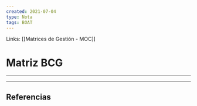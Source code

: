 ```yaml
---
created: 2021-07-04
type: Nota
tags: BOAT
---
```


Links: [[Matrices de Gestión - MOC]]

# Matriz BCG
---



---

## Referencias